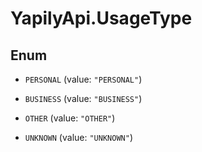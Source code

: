 # YapilyApi.UsageType

## Enum


* `PERSONAL` (value: `"PERSONAL"`)

* `BUSINESS` (value: `"BUSINESS"`)

* `OTHER` (value: `"OTHER"`)

* `UNKNOWN` (value: `"UNKNOWN"`)


